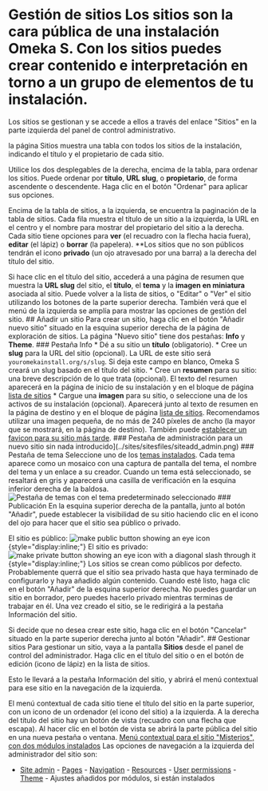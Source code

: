 # Gestión de sitios Los sitios son la cara pública de una instalación Omeka S. Con los sitios puedes crear contenido e interpretación en torno a un grupo de elementos de tu instalación. 

Los sitios se gestionan y se accede a ellos a través del enlace "Sitios" en la parte izquierda del panel de control administrativo. 

la página Sitios muestra una tabla con todos los sitios de la instalación, indicando el título y el propietario de cada sitio. 

Utilice los dos desplegables de la derecha, encima de la tabla, para ordenar los sitios. Puede ordenar por **título**, **URL slug**, o **propietario**, de forma ascendente o descendente. Haga clic en el botón "Ordenar" para aplicar sus opciones. 

Encima de la tabla de sitios, a la izquierda, se encuentra la paginación de la tabla de sitios. Cada fila muestra el título de un sitio a la izquierda, la URL en el centro y el nombre para mostrar del propietario del sitio a la derecha. Cada sitio tiene opciones para **ver** (el recuadro con la flecha hacia fuera), **editar** (el lápiz) o **borrar** (la papelera). **Los sitios que no son públicos tendrán el icono **privado** (un ojo atravesado por una barra) a la derecha del título del sitio. 

Si hace clic en el título del sitio, accederá a una página de resumen que muestra la **URL slug** del sitio, el **título**, el **tema** y la **imagen en miniatura** asociada al sitio. Puede volver a la lista de sitios, o "Editar" o "Ver" el sitio utilizando los botones de la parte superior derecha. También verá que el menú de la izquierda se amplía para mostrar las opciones de gestión del sitio. ## Añadir un sitio Para crear un sitio, haga clic en el botón "Añadir nuevo sitio" situado en la esquina superior derecha de la página de exploración de sitios. La página "Nuevo sitio" tiene dos pestañas: **Info** y **Theme**. ### Pestaña Info * Dé a su sitio un **título** (obligatorio). * Cree un **slug** para la URL del sitio (opcional). La URL de este sitio será `youromekainstall.org/s/slug`. Si deja este campo en blanco, Omeka S creará un slug basado en el título del sitio. * Cree un **resumen** para su sitio: una breve descripción de lo que trata (opcional). El texto del resumen aparecerá en la página de inicio de su instalación y en el bloque de página [lista de sitios](site_pages.md#list-of-sites) * Cargue una **imagen** para su sitio, o seleccione una de los activos de su instalación (opcional). Aparecerá junto al texto de resumen en la página de destino y en el bloque de página [lista de sitios](site_pages.md#list-of-sites). Recomendamos utilizar una imagen pequeña, de no más de 240 píxeles de ancho (la mayor que se mostrará, en la página de destino). También puede [establecer un favicon para su sitio más tarde](site_settings.md#general-settings). ### Pestaña de administración para un nuevo sitio sin nada introducido](../sites/sitesfiles/siteadd_admin.png) ### Pestaña de tema Seleccione uno de los [temas instalados](site_theme.md). Cada tema aparece como un mosaico con una captura de pantalla del tema, el nombre del tema y un enlace a su creador. Cuando un tema está seleccionado, se resaltará en gris y aparecerá una casilla de verificación en la esquina inferior derecha de la baldosa. ![Pestaña de temas con el tema predeterminado seleccionado](../sites/sitesfiles/siteadd_theme.png) ### Publicación En la esquina superior derecha de la pantalla, junto al botón "Añadir", puede establecer la visibilidad de su sitio haciendo clic en el icono del ojo para hacer que el sitio sea público o privado.

El sitio es público: ![make public button showing an eye icon](../content/contentfiles/item_public.png){style="display:inline;"} El sitio es privado: ![make private button showing an eye icon with a diagonal slash through it](../content/contentfiles/item_private.png){style="display:inline;"} Los sitios se crean como públicos por defecto. Probablemente querrá que el sitio sea privado hasta que haya terminado de configurarlo y haya añadido algún contenido. Cuando esté listo, haga clic en el botón "Añadir" de la esquina superior derecha. No puedes guardar un sitio en borrador, pero puedes hacerlo privado mientras terminas de trabajar en él. Una vez creado el sitio, se le redirigirá a la pestaña Información del sitio. 

Si decide que no desea crear este sitio, haga clic en el botón "Cancelar" situado en la parte superior derecha junto al botón "Añadir". ## Gestionar sitios Para gestionar un sitio, vaya a la pantalla **Sitios** desde el panel de control del administrador. Haga clic en el título del sitio o en el botón de edición (icono de lápiz) en la lista de sitios. 

Esto le llevará a la pestaña Información del sitio, y abrirá el menú contextual para ese sitio en la navegación de la izquierda. 

El menú contextual de cada sitio tiene el título del sitio en la parte superior, con un icono de un ordenador (el icono del sitio) a la izquierda. A la derecha del título del sitio hay un botón de vista (recuadro con una flecha que escapa). Al hacer clic en el botón de vista se abrirá la parte pública del sitio en una nueva pestaña o ventana. [Menú contextual para el sitio "Misterios", con dos módulos instalados](../sites/sitesfiles/sites_menu.png) Las opciones de navegación a la izquierda del administrador del sitio son: 

- [Site admin](../sites/site_settings.md) - [Pages](../sites/site_pages.md) - [Navigation](../sites/site_navigation.md) - [Resources](../sites/site_resources.md) - [User permissions](../sites/site_users.md) - [Theme](../sites/site_theme.md) - Ajustes añadidos por módulos, si están instalados